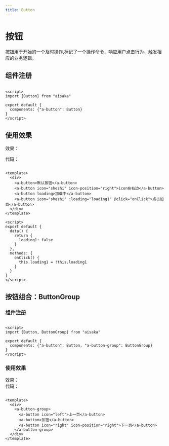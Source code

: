 ```yaml
---
title: Button
---
```


# 按钮

按钮用于开始的一个及时操作,标记了一个操作命令，响应用户点击行为，触发相应的业务逻辑。

## 组件注册

```vue

<script>
import {Button} from "aisaka"

export default {
  components: {"a-button": Button}
}
</script>
```

## 使用效果

效果：
<ClientOnly>
<button-demos></button-demos>
</ClientOnly>

代码：

```vue

<template>
  <div>
    <a-button>默认按钮</a-button>
    <a-button icon="shezhi" icon-position="right">icon在右边</a-button>
    <a-button loading>加载中</a-button>
    <a-button icon="shezhi" :loading="loading1" @click="onClick">点击加载</a-button>
  </div>
</template>

<script>
export default {
  data() {
    return {
      loading1: false
    }
  },
  methods: {
    onClick() {
      this.loading1 = !this.loading1
    }
  }
}
</script>
```

## 按钮组合：ButtonGroup

### 组件注册

```vue

<script>
import {Button, ButtonGroup} from "aisaka"

export default {
  components: {"a-button": Button, "a-button-group": ButtonGroup}
}
</script>
```

### 使用效果

效果：
<ClientOnly>
<button-group-demos></button-group-demos>  
</ClientOnly>
代码：

```vue

<template>
  <div>
    <a-button-group>
      <a-button icon="left">上一页</a-button>
      <a-button>按钮</a-button>
      <a-button icon="right" icon-position="right">下一页</a-button>
    </a-button-group>
  </div>
</template>
```